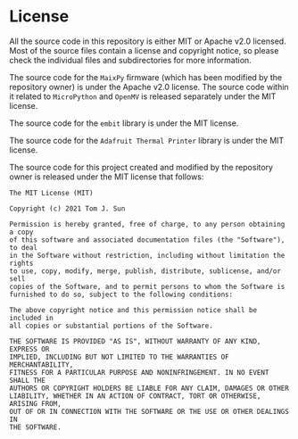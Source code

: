 
License
======

All the source code in this repository is either MIT or Apache v2.0 licensed. Most of the source files contain a license and copyright notice, so please check the individual files and subdirectories for more information.

The source code for the `MaixPy` firmware (which has been modified by the repository owner) is under the Apache v2.0 license. The source code within it related to `MicroPython` and `OpenMV` is released separately under the MIT license.

The source code for the `embit` library is under the MIT license.

The source code for the `Adafruit Thermal Printer` library is under the MIT license.

The source code for this project created and modified by the repository owner is released under the MIT license that follows:

```
The MIT License (MIT)

Copyright (c) 2021 Tom J. Sun

Permission is hereby granted, free of charge, to any person obtaining a copy
of this software and associated documentation files (the "Software"), to deal
in the Software without restriction, including without limitation the rights
to use, copy, modify, merge, publish, distribute, sublicense, and/or sell
copies of the Software, and to permit persons to whom the Software is
furnished to do so, subject to the following conditions:

The above copyright notice and this permission notice shall be included in
all copies or substantial portions of the Software.

THE SOFTWARE IS PROVIDED "AS IS", WITHOUT WARRANTY OF ANY KIND, EXPRESS OR
IMPLIED, INCLUDING BUT NOT LIMITED TO THE WARRANTIES OF MERCHANTABILITY,
FITNESS FOR A PARTICULAR PURPOSE AND NONINFRINGEMENT. IN NO EVENT SHALL THE
AUTHORS OR COPYRIGHT HOLDERS BE LIABLE FOR ANY CLAIM, DAMAGES OR OTHER
LIABILITY, WHETHER IN AN ACTION OF CONTRACT, TORT OR OTHERWISE, ARISING FROM,
OUT OF OR IN CONNECTION WITH THE SOFTWARE OR THE USE OR OTHER DEALINGS IN
THE SOFTWARE.
```